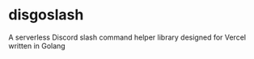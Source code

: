 # disgoslash
A serverless Discord slash command helper library designed for Vercel written in Golang
